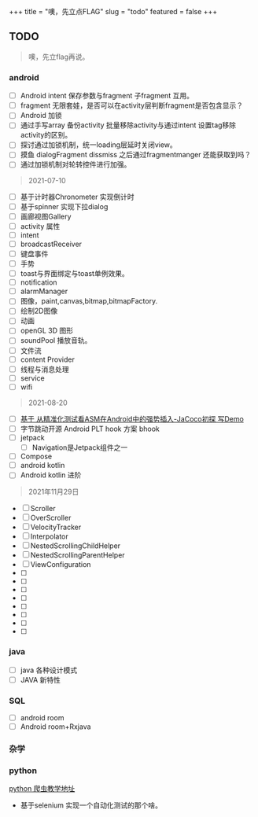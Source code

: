 +++
title = "噢，先立点FLAG"
slug = "todo"
featured = false
+++
## TODO
> 噢，先立flag再说。
### android
- [ ] Android intent 保存参数与fragment 子fragment 互用。
- [ ] fragment 无限套娃，是否可以在activity层判断fragment是否包含显示？
- [ ] Android 加锁
- [ ] 通过手写array 备份activity 批量移除activity与通过intent 设置tag移除activity的区别。
- [ ] 探讨通过加锁机制，统一loading层延时关闭view。
- [ ] 摸鱼 dialogFragment dissmiss 之后通过fragmentmanger 还能获取到吗？
- [ ] 通过加锁机制对轮转控件进行加强。

> 2021-07-10 
- [ ] 基于计时器Chronometer 实现倒计时
- [ ] 基于spinner 实现下拉dialog 
- [ ] 画廊视图Gallery 
- [ ] activity 属性
- [ ] intent 
- [ ] broadcastReceiver
- [ ] 键盘事件
- [ ] 手势
- [ ] toast与界面绑定与toast单例效果。
- [ ] notification
- [ ] alarmManager
- [ ] 图像，paint,canvas,bitmap,bitmapFactory.
- [ ] 绘制2D图像
- [ ] 动画
- [ ] openGL  3D 图形
- [ ] soundPool 播放音轨。
- [ ] 文件流
- [ ] content Provider
- [ ] 线程与消息处理
- [ ] service 
- [ ] wifi
> 2021-08-20 
- [ ] [基于  从精准化测试看ASM在Android中的强势插入-JaCoco初探 写Demo](https://juejin.cn/post/6998034544079142920?utm_source=gold_browser_extension)
- [ ] 字节跳动开源 Android PLT hook 方案 bhook
- [ ] jetpack
    - [ ] Navigation是Jetpack组件之一 
- [ ] Compose
- [ ] android kotlin 
- [ ] Android kotlin 进阶
> 2021年11月29日
- [ ] Scroller
- [ ] OverScroller
- [ ] VelocityTracker
- [ ] Interpolator
- [ ] NestedScrollingChildHelper
- [ ] NestedScrollingParentHelper
- [ ] ViewConfiguration
- [ ] 
- [ ] 
- [ ] 
- [ ] 
- [ ] 
- [ ] 
- [ ] 
- [ ] 

### java

- [ ] java 各种设计模式
- [ ] JAVA 新特性

### SQL

- [ ] android room 
- [ ] Android room+Rxjava

### 杂学

### python
[python 爬虫教学地址](https://github.com/wistbean/learn_python3_spider)

- 基于selenium 实现一个自动化测试的那个啥。


